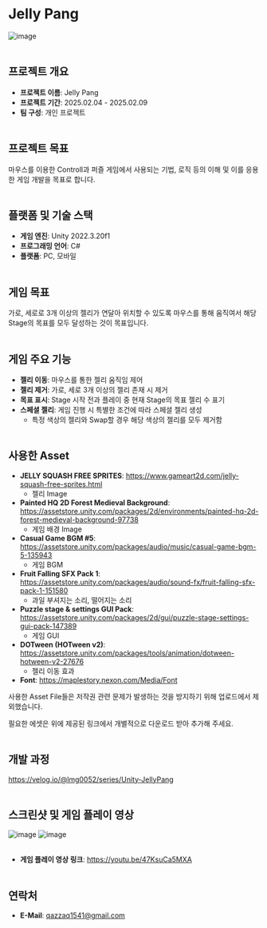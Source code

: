 # Jelly Pang
![image](https://github.com/user-attachments/assets/20393c2e-0ee2-4d54-bab9-b708d10a3a4c)
<br><br/>

## 프로젝트 개요
- **프로젝트 이름**: Jelly Pang
- **프로젝트 기간**: 2025.02.04 - 2025.02.09
- **팀 구성**: 개인 프로젝트
<br><br/>

## 프로젝트 목표
마우스를 이용한 Controll과 퍼즐 게임에서 사용되는 기법, 로직 등의 이해 및 이를 응용한 게임 개발을 목표로 합니다.
<br><br/>

## 플랫폼 및 기술 스택
- **게임 엔진**: Unity 2022.3.20f1
- **프로그래밍 언어**: C#
- **플랫폼**: PC, 모바일
<br><br/>

## 게임 목표
가로, 세로로 3개 이상의 젤리가 연달아 위치할 수 있도록 마우스를 통해 움직여서 해당 Stage의 목표를 모두 달성하는 것이 목표입니다.
<br><br/>

## 게임 주요 기능
- **젤리 이동**: 마우스를 통한 젤리 움직임 제어
- **젤리 제거**: 가로, 세로 3개 이상의 젤리 존재 시 제거
- **목표 표시**: Stage 시작 전과 플레이 중 현재 Stage의 목표 젤리 수 표기
- **스페셜 젤리**: 게임 진행 시 특별한 조건에 따라 스페셜 젤리 생성
    - 특정 색상의 젤리와 Swap할 경우 해당 색상의 젤리를 모두 제거함
<br><br/>

## 사용한 Asset
- **JELLY SQUASH FREE SPRITES**: https://www.gameart2d.com/jelly-squash-free-sprites.html
  - 젤리 Image
- **Painted HQ 2D Forest Medieval Background**: https://assetstore.unity.com/packages/2d/environments/painted-hq-2d-forest-medieval-background-97738
  - 게임 배경 Image
- **Casual Game BGM #5**: https://assetstore.unity.com/packages/audio/music/casual-game-bgm-5-135943
  - 게임 BGM
- **Fruit Falling SFX Pack 1**: https://assetstore.unity.com/packages/audio/sound-fx/fruit-falling-sfx-pack-1-151580
  - 과일 부셔지는 소리, 떨어지는 소리
- **Puzzle stage & settings GUI Pack**: https://assetstore.unity.com/packages/2d/gui/puzzle-stage-settings-gui-pack-147389
  - 게임 GUI
- **DOTween (HOTween v2)**: https://assetstore.unity.com/packages/tools/animation/dotween-hotween-v2-27676
  - 젤리 이동 효과
- **Font**: https://maplestory.nexon.com/Media/Font

사용한 Asset File들은 저작권 관련 문제가 발생하는 것을 방지하기 위해 업로드에서 제외했습니다.

필요한 에셋은 위에 제공된 링크에서 개별적으로 다운로드 받아 추가해 주세요.
<br><br/>

## 개발 과정
https://velog.io/@lmg0052/series/Unity-JellyPang
<br><br/>

## 스크린샷 및 게임 플레이 영상
![image](https://github.com/user-attachments/assets/c23a7778-1693-4883-a36c-831f7b3a416e)
![image](https://github.com/user-attachments/assets/40017056-ee52-4035-b1cd-2f3c1b87c036)
<br><br/>

- **게임 플레이 영상 링크**: https://youtu.be/47KsuCa5MXA
<br><br/>

## 연락처
- **E-Mail**: qazzaq1541@gmail.com
